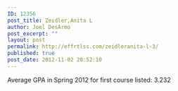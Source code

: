```yaml
---
ID: 12356
post_title: Zeidler,Anita L
author: Joel DesArmo
post_excerpt: ""
layout: post
permalink: http://effrtlss.com/zeidleranita-l-3/
published: true
post_date: 2012-11-02 20:52:10
---
```

<p>Average GPA in Spring 2012 for first course listed: 3.232</p>